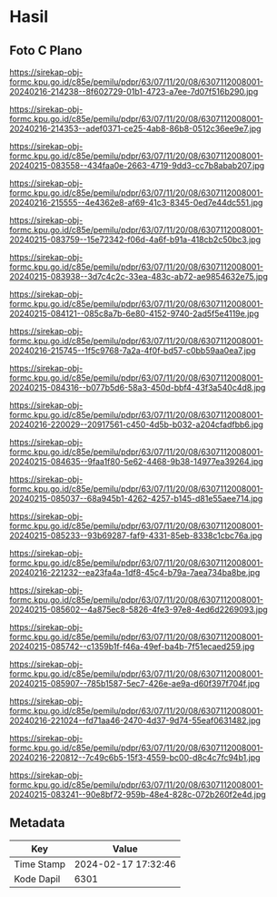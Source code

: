 # Hasil

## Foto C Plano

https://sirekap-obj-formc.kpu.go.id/c85e/pemilu/pdpr/63/07/11/20/08/6307112008001-20240216-214238--8f602729-01b1-4723-a7ee-7d07f516b290.jpg

https://sirekap-obj-formc.kpu.go.id/c85e/pemilu/pdpr/63/07/11/20/08/6307112008001-20240216-214353--adef0371-ce25-4ab8-86b8-0512c36ee9e7.jpg

https://sirekap-obj-formc.kpu.go.id/c85e/pemilu/pdpr/63/07/11/20/08/6307112008001-20240215-083558--434faa0e-2663-4719-9dd3-cc7b8abab207.jpg

https://sirekap-obj-formc.kpu.go.id/c85e/pemilu/pdpr/63/07/11/20/08/6307112008001-20240216-215555--4e4362e8-af69-41c3-8345-0ed7e44dc551.jpg

https://sirekap-obj-formc.kpu.go.id/c85e/pemilu/pdpr/63/07/11/20/08/6307112008001-20240215-083759--15e72342-f06d-4a6f-b91a-418cb2c50bc3.jpg

https://sirekap-obj-formc.kpu.go.id/c85e/pemilu/pdpr/63/07/11/20/08/6307112008001-20240215-083938--3d7c4c2c-33ea-483c-ab72-ae9854632e75.jpg

https://sirekap-obj-formc.kpu.go.id/c85e/pemilu/pdpr/63/07/11/20/08/6307112008001-20240215-084121--085c8a7b-6e80-4152-9740-2ad5f5e4119e.jpg

https://sirekap-obj-formc.kpu.go.id/c85e/pemilu/pdpr/63/07/11/20/08/6307112008001-20240216-215745--1f5c9768-7a2a-4f0f-bd57-c0bb59aa0ea7.jpg

https://sirekap-obj-formc.kpu.go.id/c85e/pemilu/pdpr/63/07/11/20/08/6307112008001-20240215-084316--b077b5d6-58a3-450d-bbf4-43f3a540c4d8.jpg

https://sirekap-obj-formc.kpu.go.id/c85e/pemilu/pdpr/63/07/11/20/08/6307112008001-20240216-220029--20917561-c450-4d5b-b032-a204cfadfbb6.jpg

https://sirekap-obj-formc.kpu.go.id/c85e/pemilu/pdpr/63/07/11/20/08/6307112008001-20240215-084635--9faa1f80-5e62-4468-9b38-14977ea39264.jpg

https://sirekap-obj-formc.kpu.go.id/c85e/pemilu/pdpr/63/07/11/20/08/6307112008001-20240215-085037--68a945b1-4262-4257-b145-d81e55aee714.jpg

https://sirekap-obj-formc.kpu.go.id/c85e/pemilu/pdpr/63/07/11/20/08/6307112008001-20240215-085233--93b69287-faf9-4331-85eb-8338c1cbc76a.jpg

https://sirekap-obj-formc.kpu.go.id/c85e/pemilu/pdpr/63/07/11/20/08/6307112008001-20240216-221232--ea23fa4a-1df8-45c4-b79a-7aea734ba8be.jpg

https://sirekap-obj-formc.kpu.go.id/c85e/pemilu/pdpr/63/07/11/20/08/6307112008001-20240215-085602--4a875ec8-5826-4fe3-97e8-4ed6d2269093.jpg

https://sirekap-obj-formc.kpu.go.id/c85e/pemilu/pdpr/63/07/11/20/08/6307112008001-20240215-085742--c1359b1f-f46a-49ef-ba4b-7f51ecaed259.jpg

https://sirekap-obj-formc.kpu.go.id/c85e/pemilu/pdpr/63/07/11/20/08/6307112008001-20240215-085907--785b1587-5ec7-426e-ae9a-d60f397f704f.jpg

https://sirekap-obj-formc.kpu.go.id/c85e/pemilu/pdpr/63/07/11/20/08/6307112008001-20240216-221024--fd71aa46-2470-4d37-9d74-55eaf0631482.jpg

https://sirekap-obj-formc.kpu.go.id/c85e/pemilu/pdpr/63/07/11/20/08/6307112008001-20240216-220812--7c49c6b5-15f3-4559-bc00-d8c4c7fc94b1.jpg

https://sirekap-obj-formc.kpu.go.id/c85e/pemilu/pdpr/63/07/11/20/08/6307112008001-20240215-083241--90e8bf72-959b-48e4-828c-072b260f2e4d.jpg


## Metadata

| Key        | Value               |
| ---------- | ------------------- |
| Time Stamp | 2024-02-17 17:32:46 |
| Kode Dapil | 6301                |



